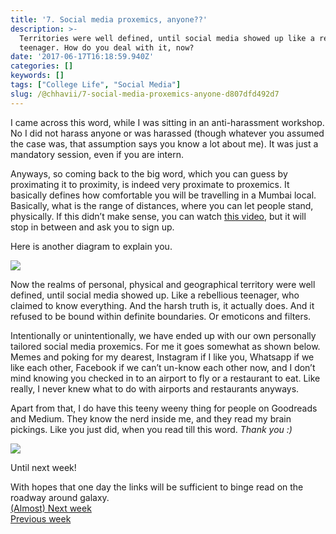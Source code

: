 ```yaml
---
title: '7. Social media proxemics, anyone??'
description: >-
  Territories were well defined, until social media showed up like a rebellious
  teenager. How do you deal with it, now?
date: '2017-06-17T16:18:59.940Z'
categories: []
keywords: []
tags: ["College Life", "Social Media"]
slug: /@chhavii/7-social-media-proxemics-anyone-d807dfd492d7
---
```


I came across this word, while I was sitting in an anti-harassment workshop. No I did not harass anyone or was harassed (though whatever you assumed the case was, that assumption says you know a lot about me). It was just a mandatory session, even if you are intern.

Anyways, so coming back to the big word, which you can guess by proximating it to proximity, is indeed very proximate to proxemics. It basically defines how comfortable you will be travelling in a Mumbai local. Basically, what is the range of distances, where you can let people stand, physically. If this didn’t make sense, you can watch [this video](http://study.com/academy/lesson/what-is-proxemics-definition-examples.html), but it will stop in between and ask you to sign up.

Here is another diagram to explain you.

![](https://cdn-images-1.medium.com/max/800/1*wg_IjJnNnyMR049rfmxJMQ.png)

Now the realms of personal, physical and geographical territory were well defined, until social media showed up. Like a rebellious teenager, who claimed to know everything. And the harsh truth is, it actually does. And it refused to be bound within definite boundaries. Or emoticons and filters.

Intentionally or unintentionally, we have ended up with our own personally tailored social media proxemics. For me it goes somewhat as shown below. Memes and poking for my dearest, Instagram if I like you, Whatsapp if we like each other, Facebook if we can’t un-know each other now, and I don’t mind knowing you checked in to an airport to fly or a restaurant to eat. Like really, I never knew what to do with airports and restaurants anyways.

Apart from that, I do have this teeny weeny thing for people on Goodreads and Medium. They know the nerd inside me, and they read my brain pickings. Like you just did, when you read till this word. _Thank you :)_

![](https://cdn-images-1.medium.com/max/800/1*81Q-rka-Xua3RWHMXgdOGA.png)

Until next week!

With hopes that one day the links will be sufficient to binge read on the roadway around galaxy.  
[(Almost) Next week](https://medium.com/@chhavi.justme/8-one-last-time-9f376b6b3a95)   
[Previous week](https://medium.com/@chhavi.justme/6-its-my-little-sister-s-birthday-an-almost-open-letter-to-her-50583b03077a)